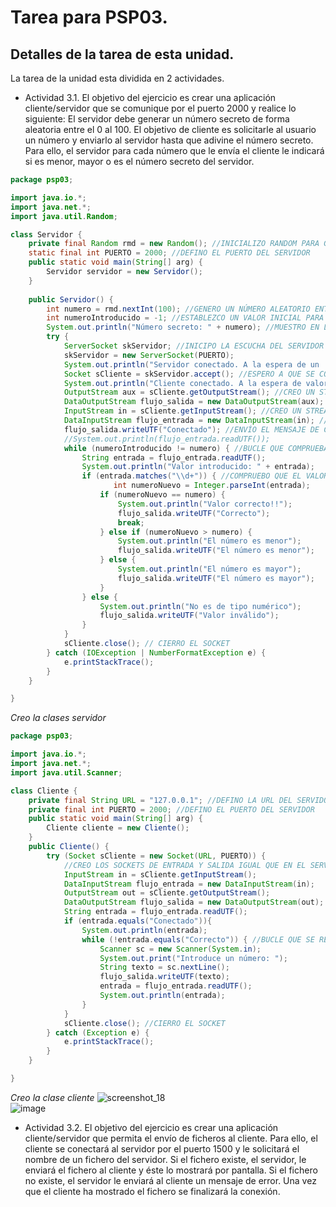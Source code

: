 # Tarea para PSP03.
## Detalles de la tarea de esta unidad.

La tarea de la unidad esta dividida en 2 actividades.

* Actividad 3.1. El objetivo del ejercicio es crear una aplicación cliente/servidor que se comunique por el puerto 2000 y realice lo siguiente: El servidor debe generar un número secreto de forma aleatoria entre el 0 al 100. El objetivo de cliente es solicitarle al usuario un número y enviarlo al servidor hasta que adivine el número secreto. Para ello, el servidor para cada número que le envía el cliente le indicará si es menor, mayor o es el número secreto del servidor.

```Java
package psp03;

import java.io.*;
import java.net.*;
import java.util.Random;

class Servidor {
    private final Random rmd = new Random(); //INICIALIZO RANDOM PARA GENERAR EL NÚMERO ALEATORIO
    static final int PUERTO = 2000; //DEFINO EL PUERTO DEL SERVIDOR
    public static void main(String[] arg) {
        Servidor servidor = new Servidor();
    }
    
    public Servidor() {
        int numero = rmd.nextInt(100); //GENERO UN NÚMERO ALEATORIO ENTRE 1 Y 100
        int numeroIntroducido = -1; //ESTABLEZCO UN VALOR INICIAL PARA EL NÚMERO INTRODUCIDO
        System.out.println("Número secreto: " + numero); //MUESTRO EN LA CONSOLA DEL SERVIDOR EL NÚMERO GENERADO
        try {
            ServerSocket skServidor; //INICIPO LA ESCUCHA DEL SERVIDOR
            skServidor = new ServerSocket(PUERTO);
            System.out.println("Servidor conectado. A la espera de un  cliente...");
            Socket sCliente = skServidor.accept(); //ESPERO A QUE SE CONECTE UN CLIENTE
            System.out.println("Cliente conectado. A la espera de valores...");
            OutputStream aux = sCliente.getOutputStream(); //CREO UN STREAM DE SALIDA
            DataOutputStream flujo_salida = new DataOutputStream(aux); //CREO UN FLUJO DE SALIDA
            InputStream in = sCliente.getInputStream(); //CREO UN STREAM DE ENTRADA
            DataInputStream flujo_entrada = new DataInputStream(in); //CREO UN FLUJO DE ENTRADA
            flujo_salida.writeUTF("Conectado"); //ENVÍO EL MENSAJE DE CONEXIÓN AL CLIENTE
            //System.out.println(flujo_entrada.readUTF());
            while (numeroIntroducido != numero) { //BUCLE QUE COMPRUEBA EL NÚMERO INTRODUCIDO Y ENVIA MENSAJES DE MAYOR O MENOR
                String entrada = flujo_entrada.readUTF();
                System.out.println("Valor introducido: " + entrada);
                if (entrada.matches("\\d+")) { //COMPRUEBO QUE EL VALOR INTRODUCIDO DESA DE TIPO NUMÉRICO
                       int numeroNuevo = Integer.parseInt(entrada);
                    if (numeroNuevo == numero) {
                        System.out.println("Valor correcto!!");
                        flujo_salida.writeUTF("Correcto");
                        break;
                    } else if (numeroNuevo > numero) {
                        System.out.println("El número es menor");
                        flujo_salida.writeUTF("El número es menor");
                    } else {
                        System.out.println("El número es mayor");
                        flujo_salida.writeUTF("El número es mayor");
                    }
                } else {
                    System.out.println("No es de tipo numérico");
                    flujo_salida.writeUTF("Valor inválido");
                }
            }
            sCliente.close(); // CIERRO EL SOCKET
        } catch (IOException | NumberFormatException e) {
            e.printStackTrace();
        }
    }

}
````
*Creo la clases servidor*
```Java
package psp03;

import java.io.*;
import java.net.*;
import java.util.Scanner;

class Cliente {
    private final String URL = "127.0.0.1"; //DEFINO LA URL DEL SERVIDOR
    private final int PUERTO = 2000; //DEFINO EL PUERTO DEL SERVIDOR
    public static void main(String[] arg) {
        Cliente cliente = new Cliente();
    }
    public Cliente() {
        try (Socket sCliente = new Socket(URL, PUERTO)) {
            //CREO LOS SOCKETS DE ENTRADA Y SALIDA IGUAL QUE EN EL SERVIDOR
            InputStream in = sCliente.getInputStream();
            DataInputStream flujo_entrada = new DataInputStream(in);
            OutputStream out = sCliente.getOutputStream();
            DataOutputStream flujo_salida = new DataOutputStream(out);
            String entrada = flujo_entrada.readUTF();
            if (entrada.equals("Conectado")){
                System.out.println(entrada);
                while (!entrada.equals("Correcto")) { //BUCLE QUE SE REPETIRÁ MIENTRAS EL SERVIDOR NO DEVUELVA EL VALOR "Correcto"
                    Scanner sc = new Scanner(System.in);
                    System.out.print("Introduce un número: ");
                    String texto = sc.nextLine();
                    flujo_salida.writeUTF(texto);
                    entrada = flujo_entrada.readUTF();
                    System.out.println(entrada);
                }
            }
            sCliente.close(); //CIERRO EL SOCKET
        } catch (Exception e) {
            e.printStackTrace();
        }
    }

}

```
*Creo la clase cliente*
![screenshot_18](https://user-images.githubusercontent.com/44543081/54043861-e48c1e80-41cd-11e9-9943-8404bd3fc407.png)  
![image](https://user-images.githubusercontent.com/44543081/54043914-02598380-41ce-11e9-9d79-a1054bf6c77f.png)  

* Actividad 3.2. El objetivo del ejercicio es crear una aplicación cliente/servidor que permita el envío de ficheros al cliente. Para ello, el cliente se conectará al servidor por el puerto 1500 y le solicitará el nombre de un fichero del servidor. Si el fichero existe, el servidor, le enviará el fichero al cliente y éste lo mostrará por pantalla. Si el fichero no existe, el servidor le enviará al cliente un mensaje de error. Una vez que el cliente ha mostrado el fichero se finalizará la conexión.

